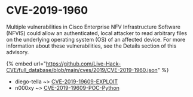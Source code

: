 # CVE-2019-1960

Multiple vulnerabilities in Cisco Enterprise NFV Infrastructure Software (NFVIS) could allow an authenticated, local attacker to read arbitrary files on the underlying operating system (OS) of an affected device. For more information about these vulnerabilities, see the Details section of this advisory.

{% embed url="https://github.com/Live-Hack-CVE/full_database/blob/main/cves/2019/CVE-2019-1960.json" %}


* diego-tella ~> [CVE-2019-19609-EXPLOIT](https://www.alice-snow.ru/2019/database/cve-2019-1960/cve-2019-19609-exploit-diego-tella)
* n000xy ~> [CVE-2019-19609-POC-Python](https://www.alice-snow.ru/2019/database/cve-2019-1960/cve-2019-19609-poc-python-n000xy)